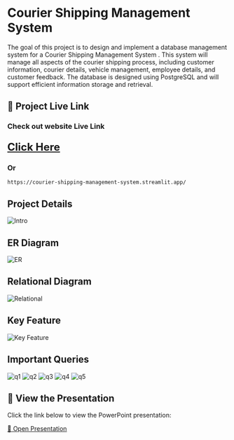 # Courier Shipping Management System
The  goal  of  this  project  is  to  design  and  implement  a  database  management  system  for 
a  Courier  Shipping  Management  System  .  This  system  will  manage  all  aspects  of  the 
courier  shipping  process,  including  customer  information,  courier  details,  vehicle 
management,  employee  details,  and  customer  feedback.  The  database is designed 
using PostgreSQL and will support efficient information storage and retrieval.

## 🚀 Project Live Link
<h3> Check out website Live Link </h3>

<h3><a href="https://courier-shipping-management-system.streamlit.app/" target="_blank" style="font-size: 24px;">Click Here</a></h3>

<h3> Or </h3>

`https://courier-shipping-management-system.streamlit.app/`

## Project Details
![Intro](images/intro.png)

## ER Diagram
![ER](images/ER_Dia.png)

## Relational Diagram
![Relational](images/Relational_Dia.png)

## Key Feature
![Key Feature](images/Special_Feature.png)

## Important Queries
![q1](images/q1.png)
![q2](images/q2.png)
![q3](images/q3.png)
![q4](images/q4.png)
![q5](images/q5.png)

## 📢 View the Presentation  

Click the link below to view the PowerPoint presentation:  

[📑 Open Presentation](Presentation.pptx)
